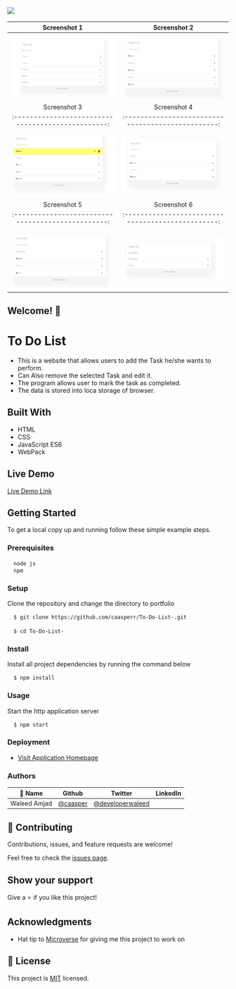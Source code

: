 ![](https://img.shields.io/badge/Microverse-blueviolet)

Screenshot 1                                      | Screenshot 2|
:------------------------------------------------:|:-----------------------------------------------:
![](./Screenshots/Screenshot%201.png)             |  ![](./Screenshots/Screenshot%202.png)
|Screenshot 3                                     |  Screenshot 4 |                   
:------------------------------------------------:|:------------------------------------------------:
![](./Screenshots/Screenshot%203.png)             |![](./Screenshots/Screenshot%204.png)
|Screenshot 5                                     |  Screenshot 6 |                   
:------------------------------------------------:|:------------------------------------------------:
![](./Screenshots/Screenshot%205.png)             |![](./Screenshots/Screenshot%206.png)

## Welcome! 👋           
# To Do List

- This is a website that allows users to add the Task  he/she wants to perform.
- Can Also remove the selected Task and edit it.
- The program allows user to mark the task as completed.
- The data is stored into loca storage of browser.


## Built With

- HTML
- CSS
- JavaScript ES6
- WebPack


## Live Demo

[Live Demo Link]()


## Getting Started

To get a local copy up and running follow these simple example steps.

### Prerequisites
```
  node js
  npm

```
### Setup
Clone the repository and change the directory to portfolio

``` 
  $ git clone https://github.com/caasperr/To-Do-List-.git

  $ cd To-Do-List-

```

### Install
Install all project dependencies by running the command below
 
``` 
  $ npm install
```
### Usage
Start the http application server
``` 
  $ npm start
```

### Deployment
- [Visit Application Homepage](http://localhost:8080)


### Authors

| 👤 Name | Github | Twitter | LinkedIn |
|------|--------|---------|----------|
|Waleed Amjad|[@caasper](https://github.com/caasperr)|[@developerwaleed](https://twitter.com/developerwaleed)||



## 🤝 Contributing

Contributions, issues, and feature requests are welcome!

Feel free to check the [issues page](https://github.com/Felix45/awsome-books/issues).

## Show your support

Give a ⭐️ if you like this project!

## Acknowledgments

- Hat tip to [Microverse](https://bit.ly/MicroverseTN) for giving me this project to work on


## 📝 License

This project is [MIT](https://github.com/git/git-scm.com/blob/main/MIT-LICENSE.txt) licensed.
